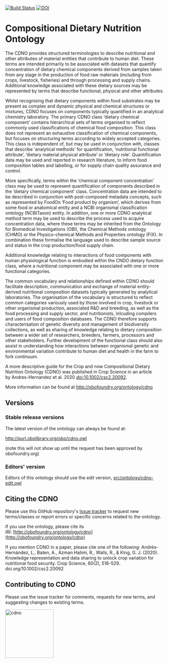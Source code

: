 [![Build Status](https://travis-ci.org/Southern-Cross-Plant-Science/cdno.svg?branch=master)](https://travis-ci.org/Southern-Cross-Plant-Science/cdno)
[![DOI](https://zenodo.org/badge/13996/Southern-Cross-Plant-Science/cdno.svg)](https://zenodo.org/badge/latestdoi/13996/Southern-Cross-Plant-Science/cdno)

# Compositional Dietary Nutrition Ontology

The CDNO provides structured terminologies to describe nutritional and other attributes of material entities that contribute to human diet. These terms are intended primarily to be associated with datasets that quantify concentration of dietary chemical components derived from samples taken from any stage in the production of food raw materials (including from crops, livestock, fisheries) and through processing and supply chains. Additional knowledge associated with these dietary sources may be represented by terms that describe functional, physical and other attributes. 

Whilst recognising that dietary components within food substrates may be present as complex and dynamic physical and chemical structures or mixtures, CDNO focuses on components typically quantified in an analytical chemistry laboratory. The primary CDNO class ‘dietary chemical component’ contains hierarchical sets of terms organised to reflect commonly used classifications of chemical food composition. This class does not represent an exhaustive classification of chemical components, but focuses on structuring terms according to widely accepted categories. This class is independent of, but may be used in conjunction with, classes that describe ‘analytical methods’ for quantification, ‘nutritional functional attribute’, ‘dietary material physical attribute’ or ‘dietary role’. Quantification data may be used and reported in research literature, to inform food composition tables and labelling, or for supply chain quality assurance and control. 

More specifically, terms within the ‘chemical component concentration’ class may be used to represent quantification of components described in the ‘dietary chemical component’ class. Concentration data are intended to be described in conjunction with post-composed metadata concepts, such as represented by FoodOn ‘Food product by organism’, which derives from some food or anatomical entity and a NCBI organismal classification ontology (NCBITaxon) entity. In addition, one or more CDNO analytical method term may be used to describe the process used to acquire concentration data, where these terms may be inherited from the Ontology for Biomedical Investigations (OBI), the Chemical Methods ontology (CHMO) or the Physico-chemical Methods and Properties ontology (FIX). In combination these formalise the language used to describe sample source and status in the crop production/food supply chain.  

Additional knowledge relating to interactions of food components with human physiological function is embodied within the CNDO dietary function class, where a nutritional component may be associated with one or more functional categories. 

The common vocabulary and relationships defined within CDNO should facilitate description, communication and exchange of material entity-derived nutritional composition datasets typically generated by analytical laboratories. The organisation of the vocabulary is structured to reflect common categories variously used by those involved in crop, livestock or other organismal production, associated R&D and breeding, as well as the food processing and supply sector, and nutritionists, inlcuding compilers and users of food composition databases. The CDNO therefore supports characterisation of genetic diversity and management of biodiversity collections, as well as sharing of knowledge relating to dietary composition between a wider set of researchers, breeders, farmers, processors and other stakeholders. Further development of the functional class should also assist in understanding how interactions between organismal genetic and environmental variation contribute to human diet and health in the farm to fork continuum.

A more descriptive guide for the Crop and now Compositional Dietary Nutrition Ontology (CDNO) was published in Crop Science in an article by Andres-Hernandez et al. 2020 [doi:10.1002/csc2.20092](https://acsess.onlinelibrary.wiley.com/doi/full/10.1002/csc2.20092).

More information can be found at http://obofoundry.org/ontology/cdno

## Versions

### Stable release versions

The latest version of the ontology can always be found at:

http://purl.obolibrary.org/obo/cdno.owl

(note this will not show up until the request has been approved by obofoundry.org)

### Editors' version

Editors of this ontology should use the edit version, [src/ontology/cdno-edit.owl](src/ontology/cdno-edit.owl)

## Citing the CDNO

Please use this GitHub repository's [Issue tracker](https://github.com/Southern-Cross-Plant-Science/cdno/issues) to request new terms/classes or report errors or specific concerns related to the ontology.

If you use the ontology, please cite its IRI: [http://obofoundry.org/ontology/cdno](http://obofoundry.org/ontology/cdno)

If you mention CDNO in a paper, please cite one of the following:
Andrés‐Hernández, L., Baten, A., Azman Halimi, R., Walls, R., & King, G. J. (2020). Knowledge representation and data sharing to unlock crop variation for nutritional food security. Crop Science, 60(2), 516-529. doi.org/10.1002/csc2.20092

## Contributing to CDNO

Please use the issue tracker for comments, requests for new terms, and suggesting changes to existing terms. 


<img width="153" alt="cdno" src="https://user-images.githubusercontent.com/25215773/137417012-78e5a8c4-1726-47bb-a193-8f11ff4f6f8e.png">



